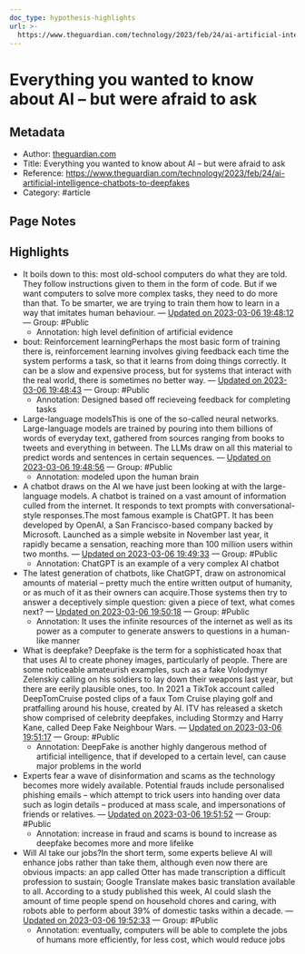 ```yaml
---
doc_type: hypothesis-highlights
url: >-
  https://www.theguardian.com/technology/2023/feb/24/ai-artificial-intelligence-chatbots-to-deepfakes
---
```


# Everything you wanted to know about AI – but were afraid to ask

## Metadata
- Author: [theguardian.com]()
- Title: Everything you wanted to know about AI – but were afraid to ask
- Reference: https://www.theguardian.com/technology/2023/feb/24/ai-artificial-intelligence-chatbots-to-deepfakes
- Category: #article

## Page Notes
## Highlights
- It boils down to this: most old-school computers do what they are told. They follow instructions given to them in the form of code. But if we want computers to solve more complex tasks, they need to do more than that. To be smarter, we are trying to train them how to learn in a way that imitates human behaviour. — [Updated on 2023-03-06 19:48:12](https://hyp.is/vUUWeLyBEe2uP1vfXoxO2g/www.theguardian.com/technology/2023/feb/24/ai-artificial-intelligence-chatbots-to-deepfakes) — Group: #Public
    - Annotation: high level definition of artificial evidence
- bout: Reinforcement learningPerhaps the most basic form of training there is, reinforcement learning involves giving feedback each time the system performs a task, so that it learns from doing things correctly. It can be a slow and expensive process, but for systems that interact with the real world, there is sometimes no better way. — [Updated on 2023-03-06 19:48:43](https://hyp.is/zz-66ryBEe258Jtmlj8-Yw/www.theguardian.com/technology/2023/feb/24/ai-artificial-intelligence-chatbots-to-deepfakes) — Group: #Public
    - Annotation: Designed based off recieveing feedback for completing tasks
- Large-language modelsThis is one of the so-called neural networks. Large-language models are trained by pouring into them billions of words of everyday text, gathered from sources ranging from books to tweets and everything in between. The LLMs draw on all this material to predict words and sentences in certain sequences. — [Updated on 2023-03-06 19:48:56](https://hyp.is/1wSvBryBEe2gWt9K7oPbmA/www.theguardian.com/technology/2023/feb/24/ai-artificial-intelligence-chatbots-to-deepfakes) — Group: #Public
    - Annotation: modeled upon the human brain
- A chatbot draws on the AI we have just been looking at with the large-language models. A chatbot is trained on a vast amount of information culled from the internet. It responds to text prompts with conversational-style responses.The most famous example is ChatGPT. It has been developed by OpenAI, a San Francisco-based company backed by Microsoft. Launched as a simple website in November last year, it rapidly became a sensation, reaching more than 100 million users within two months. — [Updated on 2023-03-06 19:49:33](https://hyp.is/7UN2gLyBEe2b1Nser3Hu5g/www.theguardian.com/technology/2023/feb/24/ai-artificial-intelligence-chatbots-to-deepfakes) — Group: #Public
    - Annotation: ChatGPT is an example of a very complex AI chatbot
- The latest generation of chatbots, like ChatGPT, draw on astronomical amounts of material – pretty much the entire written output of humanity, or as much of it as their owners can acquire.Those systems then try to answer a deceptively simple question: given a piece of text, what comes next? — [Updated on 2023-03-06 19:50:18](https://hyp.is/CAzb0ryCEe24XDPKqvEXfg/www.theguardian.com/technology/2023/feb/24/ai-artificial-intelligence-chatbots-to-deepfakes) — Group: #Public
    - Annotation: It uses the infinite resources of the internet as well as its power as a computer to generate answers to questions in a human-like manner
- What is deepfake? Deepfake is the term for a sophisticated hoax that that uses AI to create phoney images, particularly of people. There are some noticeable amateurish examples, such as a fake Volodymyr Zelenskiy calling on his soldiers to lay down their weapons last year, but there are eerily plausible ones, too. In 2021 a TikTok account called DeepTomCruise posted clips of a faux Tom Cruise playing golf and pratfalling around his house, created by AI. ITV has released a sketch show comprised of celebrity deepfakes, including Stormzy and Harry Kane, called Deep Fake Neighbour Wars. — [Updated on 2023-03-06 19:51:17](https://hyp.is/KwlqBryCEe2WLavqXe-Rkw/www.theguardian.com/technology/2023/feb/24/ai-artificial-intelligence-chatbots-to-deepfakes) — Group: #Public
    - Annotation: DeepFake is another highly dangerous method of artificial intelligence, that if developed to a certain level, can cause major problems in the world
- Experts fear a wave of disinformation and scams as the technology becomes more widely available. Potential frauds include personalised phishing emails – which attempt to trick users into handing over data such as login details – produced at mass scale, and impersonations of friends or relatives. — [Updated on 2023-03-06 19:51:52](https://hyp.is/QBAjkLyCEe23aGOHa6luNw/www.theguardian.com/technology/2023/feb/24/ai-artificial-intelligence-chatbots-to-deepfakes) — Group: #Public
    - Annotation: increase in fraud and scams is bound to increase as deepfake becomes more and more lifelike
- Will AI take our jobs?In the short term, some experts believe AI will enhance jobs rather than take them, although even now there are obvious impacts: an app called Otter has made transcription a difficult profession to sustain; Google Translate makes basic translation available to all. According to a study published this week, AI could slash the amount of time people spend on household chores and caring, with robots able to perform about 39% of domestic tasks within a decade. — [Updated on 2023-03-06 19:52:33](https://hyp.is/WHwYWLyCEe2ywycRtjMIFw/www.theguardian.com/technology/2023/feb/24/ai-artificial-intelligence-chatbots-to-deepfakes) — Group: #Public
    - Annotation: eventually, computers will be able to complete the jobs of humans more efficiently, for less cost, which would reduce jobs


